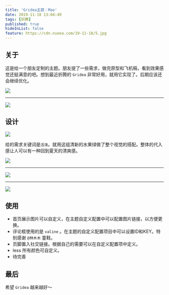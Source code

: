 ```yaml
---
title: 'Gridea主题：Mao'
date: 2019-11-18 13:04:49
tags: [折腾]
published: true
hideInList: false
feature: https://cdn.nuoea.com/19-11-18/5.jpg
---
```

## 关于

这是给一个朋友定制的主题。朋友提了一些需求，做完原型和飞机稿，看到效果感觉还挺满意的吧。想到最近折腾的 `Gridea` 非常好用，就用它实现了。后期应该还会继续优化。


![](https://cdn.nuoea.com/19-11-18/6.jpg)
___
![](https://cdn.nuoea.com/19-11-18/5.jpg)

## 设计

![](https://cdn.nuoea.com/19-11-18/4.jpg)

给的需求关键词是`活泼`。就用这组清新的水果绿做了整个视觉的搭配。整体的代入感让人可以有一种回到夏天的清爽感。

![](https://cdn.nuoea.com/19-11-18/1.png)
___
![](https://cdn.nuoea.com/19-11-18/2.png)
___
![](https://cdn.nuoea.com/19-11-18/3.png)

## 使用

- 首页展示图片可以自定义，在主题自定义配置中可以配置图片链接，以方便更换。
- 评论框使用的是 `valine` 。在主题的自定义配置项目中可以设置ID和KEY。特别感谢 `@林木木` 童鞋。
- 页脚置入社交链接。根据自己的需要可以在自定义配置项中定义。
- less 所有颜色可自定义。
- 待完善

## 最后

希望 `Gridea` 越来越好～